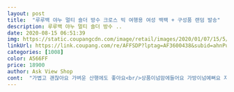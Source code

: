 ```yaml
---
layout: post 
title:  "루루백 야누 멀티 숄더 방수 크로스 빅 여행용 여성 백팩 + 구성품 랜덤 발송" 
description: 루루백 야누 멀티 숄더 방수 ..
date: 2020-08-15 06:51:39 
img: https://static.coupangcdn.com/image/retail/images/2020/01/07/15/5/17be5b47-cb8d-4102-bd2d-3fa738b2991d.jpg 
linkUrl: https://link.coupang.com/re/AFFSDP?lptag=AF3600438&subid=ahnPublicAsk&pageKey=324818671&itemId=1039986121&vendorItemId=70129196613&traceid=V0-113-be027e32136fa7d8 
categories: [1008] 
color: A566FF 
price: 18900 
author: Ask View Shop 
cont:  "가볍고 괜찮아요 가벼운 산행에도 좋아요<br/>상품이넘맘에들어요 가방이넘예뻐요 지인에게추천하고싶습니다 ㅋㅋㅋ<br/>쓰기 아주 편해요<br/>요즘 비가 많이와서 구매했습니다.<br/> 수납공간도 많고 실용적이네요.<br/> 이것저것 많이 집어넣고 다니는 편이라 크기도 적당히 큰거같아 좋아요.<br/> 거기다 크로스백 기능도 있어 좋았습니다.<br/> 한가지 아쉬운점은 백팩용 가방끈이 크로스백 가방끈처럼 탈.<br/>부착이 가능했으면 좋았을거 같아요.<br/> 크로스백으로 매면 가방밑으로 끈이 치렁치렁 늘어져 보기 좋지않네요.<br/><br/>" 
---
```

